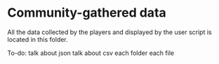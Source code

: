 # Community-gathered data

All the data collected by the players and displayed by the user script is located in this folder.





To-do:
talk about json
talk about csv
each folder
each file
